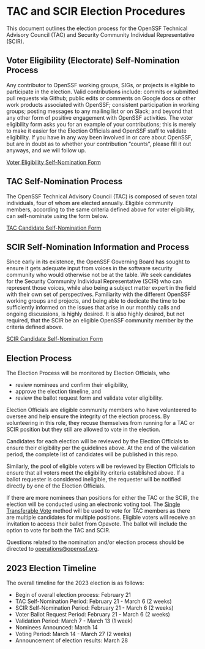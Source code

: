 # TAC and SCIR Election Procedures

This document outlines the election process for the OpenSSF Technical Advisory Council (TAC) and Security Community Individual Representative (SCIR).


## Voter Eligibility (Electorate) Self-Nomination Process

Any contributor to OpenSSF working groups, SIGs, or projects is eligible to participate in the election.
Valid contributions include: commits or submitted pull requests via Github; public edits or comments on Google docs or other work products associated with OpenSSF; consistent participation in working groups; posting messages to any mailing list or on Slack; and beyond that any other form of positive engagement with OpenSSF activities.
The voter eligibility form asks you for an example of your contributions; this is merely to make it easier for the Election Officials and OpenSSF staff to validate eligibility.
If you have in any way been involved in or care about OpenSSF, but are in doubt as to whether your contribution “counts”, please fill it out anyways, and we will follow up.

[Voter Eligibility Self-Nomination Form](https://docs.google.com/forms/d/e/1FAIpQLSegUTOrxrGPVwDrPH9RARmYxX5YEkW3j67RU4uWABkKD5x8og/viewform)

 
## TAC Self-Nomination Process

The OpenSSF Technical Advisory Council (TAC) is composed of seven total individuals, four of whom are elected annually.
Eligible community members, according to the same criteria defined above for voter eligibility, can self-nominate using the form below.

[TAC Candidate Self-Nomination Form](https://docs.google.com/forms/d/e/1FAIpQLSdxUbbfJGgjU_cZ_uGvUm-5ePoXu7q2pGiNyH2G8euwpn23Sw/viewform)


## SCIR Self-Nomination Information and Process

Since early in its existence, the OpenSSF Governing Board has sought to ensure it gets adequate input from voices in the software security community who would otherwise not be at the table.
We seek candidates for the Security Community Individual Representative (SCIR) who can represent those voices, while also being a subject matter expert in the field with their own set of perspectives.
Familiarity with the different OpenSSF working groups and projects, and being able to dedicate the time to be sufficiently informed on the issues that arise in our monthly calls and ongoing discussions, is highly desired.
It is also highly desired, but not required, that the SCIR be an eligible OpenSSF community member by the criteria defined above.

[SCIR Candidate Self-Nomination Form](https://docs.google.com/forms/d/e/1FAIpQLScoabVVjW1kvTNcKXhTEdvxQd13Caql-I36MOixHVO1dLwIiQ/viewform)


## Election Process

The Election Process will be monitored by Election Officials, who
* review nominees and confirm their eligibility,
* approve the election timeline, and
* review the ballot request form and validate voter eligibility.

Election Officials are eligible community members who have volunteered to oversee and help ensure the integrity of the election process. By volunteering in this role, they recuse themselves from running for a TAC or SCIR position but they still are allowed to vote in the election.

Candidates for each election will be reviewed by the Election Officials to ensure their eligibility per the guidelines above. At the end of the validation period, the complete list of candidates will be published in this repo.

Similarly, the pool of eligible voters will be reviewed by Election Officials to ensure that all voters meet the eligibility criteria established above. If a ballot requester is considered ineligible, the requester will be notified directly by one of the Election Officials.

If there are more nominees than positions for either the TAC or the SCIR, the election will be conducted using an electronic voting tool.
The [Single Transferable Vote](https://en.wikipedia.org/wiki/Single_transferable_vote) method will be used to vote for TAC members as there are multiple candidates for multiple positions.
Eligible voters will receive an invitation to access their ballot from Opavote.
The ballot will include the option to vote for both the TAC and SCIR.

Questions related to the nomination and/or election process should be directed to [operations@openssf.org](mailto:operations@openssf.org).


## 2023 Election Timeline

The overall timeline for the 2023 election is as follows:

* Begin of overall election process: February 21
* TAC Self-Nomination Period: February 21 - March 6 (2 weeks)
* SCIR Self-Nomination Period: February 21 - March 6 (2 weeks)
* Voter Ballot Request Period: February 21 - March 6 (2 weeks)
* Validation Period: March 7 - March 13 (1 week)
* Nominees Announced: March 14
* Voting Period: March 14 - March 27 (2 weeks)
* Announcement of election results: March 28 
